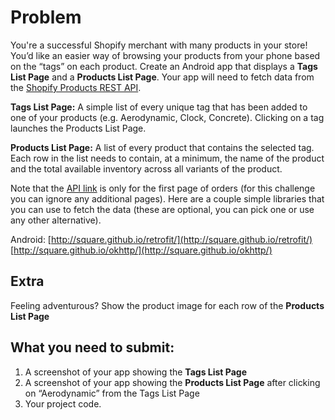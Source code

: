 # Problem


You're a successful Shopify merchant with many products in your store! You’d like an easier way of
 browsing your products from your phone based on the “tags” on each product. Create an Android app
 that displays a **Tags List Page** and a **Products List Page**. Your app will need to fetch data
 from the [Shopify Products REST API](https://shopicruit.myshopify.com/admin/products.json?page=1&access_token=c32313df0d0ef512ca64d5b336a0d7c6).


**Tags List Page:** A simple list of every unique tag that has been added to one of your products
 (e.g. Aerodynamic, Clock, Concrete). Clicking on a tag launches the Products List Page.


**Products List Page:** A list of every product that contains the selected tag. Each row in the list
 needs to contain, at a minimum, the name of the product and the total available inventory across
 all variants of the product.


Note that the [API link](https://shopicruit.myshopify.com/admin/products.json?page=1&access_token=c32313df0d0ef512ca64d5b336a0d7c6)
 is only for the first page of orders (for this challenge you can ignore any
 additional pages). Here are a couple simple libraries that you can use to fetch the data (these are
 optional, you can pick one or use any other alternative).


Android:
[http://square.github.io/retrofit/](http://square.github.io/retrofit/)
[http://square.github.io/okhttp/](http://square.github.io/okhttp/)


## Extra
Feeling adventurous? Show the product image for each row of the **Products List Page**




## What you need to submit:
1. A screenshot of your app showing the **Tags List Page**
2. A screenshot of your app showing the **Products List Page** after clicking on “Aerodynamic” from the
 Tags List Page
3. Your project code.
